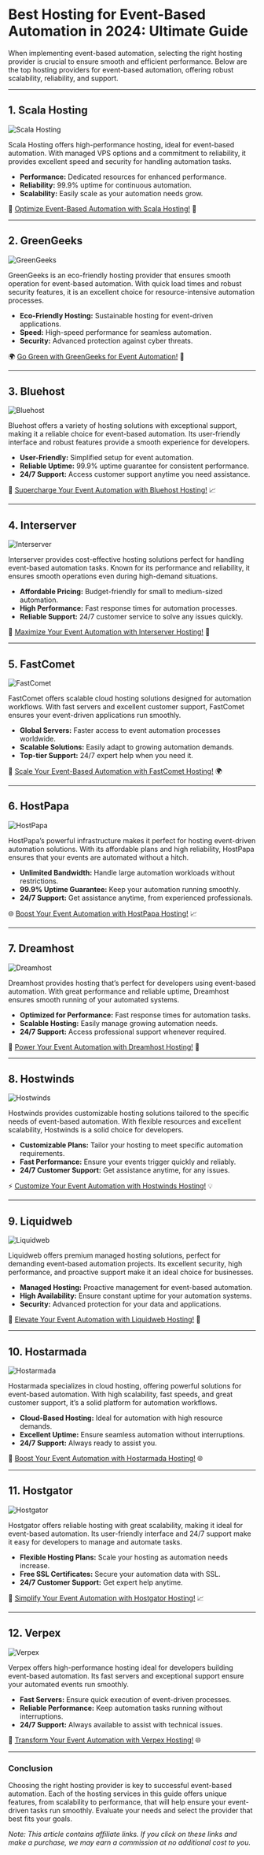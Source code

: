 # Best Hosting for Event-Based Automation in 2024: Ultimate Guide

When implementing event-based automation, selecting the right hosting provider is crucial to ensure smooth and efficient performance. Below are the top hosting providers for event-based automation, offering robust scalability, reliability, and support.

---

## 1. Scala Hosting

![Scala Hosting](https://i.imgur.com/uJ5JIK3.png "Scala Web Hosting")

Scala Hosting offers high-performance hosting, ideal for event-based automation. With managed VPS options and a commitment to reliability, it provides excellent speed and security for handling automation tasks.

- **Performance:** Dedicated resources for enhanced performance.
- **Reliability:** 99.9% uptime for continuous automation.
- **Scalability:** Easily scale as your automation needs grow.

🚀 [Optimize Event-Based Automation with Scala Hosting!](https://snipitx.com/scala-jy) 🔧

---

## 2. GreenGeeks

![GreenGeeks](https://i.imgur.com/eEwuntu.jpg "GreenGeeks Hosting")

GreenGeeks is an eco-friendly hosting provider that ensures smooth operation for event-based automation. With quick load times and robust security features, it is an excellent choice for resource-intensive automation processes.

- **Eco-Friendly Hosting:** Sustainable hosting for event-driven applications.
- **Speed:** High-speed performance for seamless automation.
- **Security:** Advanced protection against cyber threats.

🌍 [Go Green with GreenGeeks for Event Automation!](https://snipitx.com/greengeeks-jy) 🌱

---

## 3. Bluehost

![Bluehost](https://i.imgur.com/PasFF9E.jpeg "Bluehost Hosting")

Bluehost offers a variety of hosting solutions with exceptional support, making it a reliable choice for event-based automation. Its user-friendly interface and robust features provide a smooth experience for developers.

- **User-Friendly:** Simplified setup for event automation.
- **Reliable Uptime:** 99.9% uptime guarantee for consistent performance.
- **24/7 Support:** Access customer support anytime you need assistance.

🚀 [Supercharge Your Event Automation with Bluehost Hosting!](https://snipitx.com/bluehost-jy) 📈

---

## 4. Interserver

![Interserver](https://i.imgur.com/OM5dOEW.jpeg "Interserver Hosting")

Interserver provides cost-effective hosting solutions perfect for handling event-based automation tasks. Known for its performance and reliability, it ensures smooth operations even during high-demand situations.

- **Affordable Pricing:** Budget-friendly for small to medium-sized automation.
- **High Performance:** Fast response times for automation processes.
- **Reliable Support:** 24/7 customer service to solve any issues quickly.

💸 [Maximize Your Event Automation with Interserver Hosting!](https://snipitx.com/interserver-jy) 🚀

---

## 5. FastComet

![FastComet](https://i.imgur.com/7qgXuWp.png "FastComet Hosting")

FastComet offers scalable cloud hosting solutions designed for automation workflows. With fast servers and excellent customer support, FastComet ensures your event-driven applications run smoothly.

- **Global Servers:** Faster access to event automation processes worldwide.
- **Scalable Solutions:** Easily adapt to growing automation demands.
- **Top-tier Support:** 24/7 expert help when you need it.

🚀 [Scale Your Event-Based Automation with FastComet Hosting!](https://snipitx.com/fastcomet-jy) 🌍

---

## 6. HostPapa

![HostPapa](https://i.imgur.com/ouDTkvl.jpeg "HostPapa Hosting")

HostPapa’s powerful infrastructure makes it perfect for hosting event-driven automation solutions. With its affordable plans and high reliability, HostPapa ensures that your events are automated without a hitch.

- **Unlimited Bandwidth:** Handle large automation workloads without restrictions.
- **99.9% Uptime Guarantee:** Keep your automation running smoothly.
- **24/7 Support:** Get assistance anytime, from experienced professionals.

🌐 [Boost Your Event Automation with HostPapa Hosting!](https://snipitx.com/hostpapa-jy) 📈

---

## 7. Dreamhost

![Dreamhost](https://i.imgur.com/rXIg8ip.jpeg "Dreamhost Hosting")

Dreamhost provides hosting that’s perfect for developers using event-based automation. With great performance and reliable uptime, Dreamhost ensures smooth running of your automated systems.

- **Optimized for Performance:** Fast response times for automation tasks.
- **Scalable Hosting:** Easily manage growing automation needs.
- **24/7 Support:** Access professional support whenever required.

🌟 [Power Your Event Automation with Dreamhost Hosting!](https://snipitx.com/dreamhost-jy) 🚀

---

## 8. Hostwinds

![Hostwinds](https://i.imgur.com/53aSNXx.jpeg "Hostwinds Hosting")

Hostwinds provides customizable hosting solutions tailored to the specific needs of event-based automation. With flexible resources and excellent scalability, Hostwinds is a solid choice for developers.

- **Customizable Plans:** Tailor your hosting to meet specific automation requirements.
- **Fast Performance:** Ensure your events trigger quickly and reliably.
- **24/7 Customer Support:** Get assistance anytime, for any issues.

⚡ [Customize Your Event Automation with Hostwinds Hosting!](https://snipitx.com/hostwinds-jy) 💡

---

## 9. Liquidweb

![Liquidweb](https://i.imgur.com/4IvT9SC.jpeg "Liquidweb Hosting")

Liquidweb offers premium managed hosting solutions, perfect for demanding event-based automation projects. Its excellent security, high performance, and proactive support make it an ideal choice for businesses.

- **Managed Hosting:** Proactive management for event-based automation.
- **High Availability:** Ensure constant uptime for your automation systems.
- **Security:** Advanced protection for your data and applications.

🚀 [Elevate Your Event Automation with Liquidweb Hosting!](https://snipitx.com/liquidweb-jy) 🔐

---

## 10. Hostarmada

![Hostarmada](https://i.imgur.com/KFbdf3o.jpeg "Hostarmada Hosting")

Hostarmada specializes in cloud hosting, offering powerful solutions for event-based automation. With high scalability, fast speeds, and great customer support, it’s a solid platform for automation workflows.

- **Cloud-Based Hosting:** Ideal for automation with high resource demands.
- **Excellent Uptime:** Ensure seamless automation without interruptions.
- **24/7 Support:** Always ready to assist you.

🚀 [Boost Your Event Automation with Hostarmada Hosting!](https://snipitx.com/hostarmada-jy) 🌐

---

## 11. Hostgator

![Hostgator](https://i.imgur.com/BcVkH57.jpeg "Hostgator Hosting")

Hostgator offers reliable hosting with great scalability, making it ideal for event-based automation. Its user-friendly interface and 24/7 support make it easy for developers to manage and automate tasks.

- **Flexible Hosting Plans:** Scale your hosting as automation needs increase.
- **Free SSL Certificates:** Secure your automation data with SSL.
- **24/7 Customer Support:** Get expert help anytime.

🚀 [Simplify Your Event Automation with Hostgator Hosting!](https://snipitx.com/hostgator-jy) 📈

---

## 12. Verpex

![Verpex](https://i.imgur.com/6x5LhiS.jpeg "Verpex Hosting")

Verpex offers high-performance hosting ideal for developers building event-based automation. Its fast servers and exceptional support ensure your automated events run smoothly.

- **Fast Servers:** Ensure quick execution of event-driven processes.
- **Reliable Performance:** Keep automation tasks running without interruptions.
- **24/7 Support:** Always available to assist with technical issues.

🚀 [Transform Your Event Automation with Verpex Hosting!](https://snipitx.com/verpex-jy) 🌐

---

### Conclusion

Choosing the right hosting provider is key to successful event-based automation. Each of the hosting services in this guide offers unique features, from scalability to performance, that will help ensure your event-driven tasks run smoothly. Evaluate your needs and select the provider that best fits your goals.

*Note: This article contains affiliate links. If you click on these links and make a purchase, we may earn a commission at no additional cost to you.*
